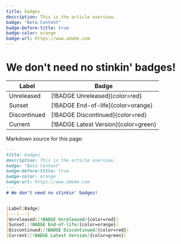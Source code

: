 ```yaml
---
title: badges
description: This is the article overview.
badge: "Beta Content"
badge-before-title: true
badge-color: orange
badge-url: https://www.adobe.com
---
```

# We don't need no stinkin' badges!


|Label|Badge|
|---|---|
|Unreleased|[!BADGE Unreleased]{color=red}|
|Sunset|[!BADGE End-of-life]{color=orange}|
|Discontinued|[!BADGE Discontinued]{color=red}|
|Current|[!BADGE Latest Version]{color=green}|


Markdown source for this page:

```markdown
---
title: badges
description: This is the article overview.
badge: "Beta Content"
badge-before-title: true
badge-color: orange
badge-url: https://www.adobe.com
---
# We don't need no stinkin' badges!


|Label|Badge|
|---|---|
|Unreleased|[!BADGE Unreleased]{color=red}|
|Sunset|[!BADGE End-of-life]{color=orange}|
|Discontinued|[!BADGE Discontinued]{color=red}|
|Current|[!BADGE Latest Version]{color=green}|
```